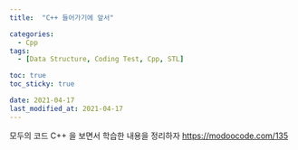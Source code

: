 ```yaml
---
title:  "C++ 들어가기에 앞서" 

categories:
  - Cpp
tags:
  - [Data Structure, Coding Test, Cpp, STL]

toc: true
toc_sticky: true

date: 2021-04-17
last_modified_at: 2021-04-17
---
```


모두의 코드 C++ 을 보면서 학습한 내용을 정리하자
<https://modoocode.com/135>